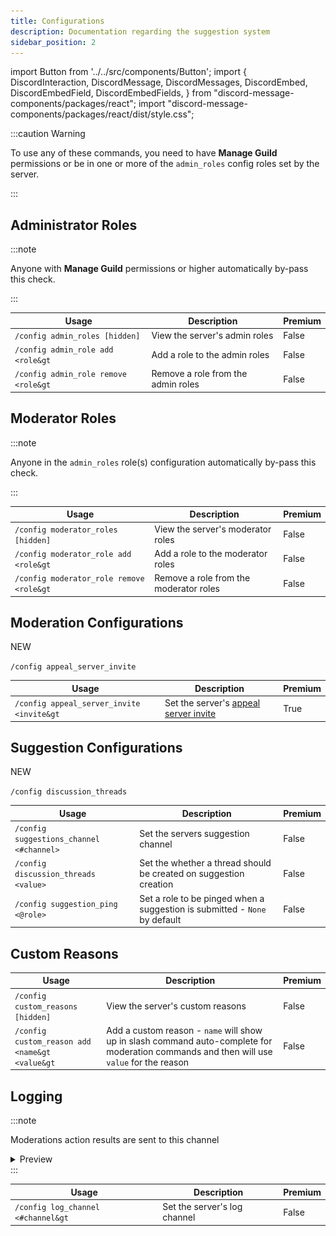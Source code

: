 ```yaml
---
title: Configurations
description: Documentation regarding the suggestion system
sidebar_position: 2
---
```


import Button from '../../src/components/Button';
import {
  DiscordInteraction,
  DiscordMessage,
  DiscordMessages,
  DiscordEmbed,
  DiscordEmbedField,
  DiscordEmbedFields,
} from "discord-message-components/packages/react";
import "discord-message-components/packages/react/dist/style.css";

:::caution Warning

To use any of these commands, you need to have **Manage Guild** permissions or be in one or more of the `admin_roles` config roles set by the server.

:::

## Administrator Roles

:::note

Anyone with **Manage Guild** permissions or higher automatically by-pass this check.

:::

| Usage | Description | Premium |
| ----------- | ----------- | ----------- |
| <code>/config admin_roles [hidden]</code> | View the server's admin roles | False |
| <code>/config admin_role add &lt;role&gt</code> | Add a role to the admin roles | False |
| <code>/config admin_role remove &lt;role&gt</code> | Remove a role from the admin roles | False |

## Moderator Roles

:::note

Anyone in the `admin_roles` role(s) configuration automatically by-pass this check.

:::

| Usage | Description | Premium |
| ----------- | ----------- | ----------- |
| <code>/config moderator_roles [hidden]</code> | View the server's moderator roles | False |
| <code>/config moderator_role add &lt;role&gt</code> | Add a role to the moderator roles | False |
| <code>/config moderator_role remove &lt;role&gt</code> | Remove a role from the moderator roles | False |

## Moderation Configurations

<p className="blurple-background">NEW</p> <code>/config appeal_server_invite</code>

| Usage | Description | Premium |
| ----------- | ----------- | ----------- |
| <code>/config appeal_server_invite &lt;invite&gt</code> | Set the server's [appeal server invite](../updates/appeal-server-invite-notice.md) | <premium>True</premium> |

## Suggestion Configurations

<p className="blurple-background">NEW</p> <code>/config discussion_threads</code>


| Usage | Description | Premium |
| ----------- | ----------- | ----------- |
| <code>/config suggestions_channel &lt;#channel&gt; </code> | Set the servers suggestion channel | False |
| <code>/config discussion_threads &lt;value&gt; </code> | Set the whether a thread should be created on suggestion creation | False |
| <code>/config suggestion_ping &lt;@role&gt; </code> | Set a role to be pinged when a suggestion is submitted - `None` by default | False |

## Custom Reasons

| Usage | Description | Premium |
| ----------- | ----------- | ----------- |
| <code>/config custom_reasons [hidden]</code> | View the server's custom reasons | False |
| <code>/config custom_reason add &lt;name&gt &lt;value&gt</code> | Add a custom reason - `name` will show up in slash command auto-complete for moderation commands and then will use `value` for the reason | False |

## Logging

:::note

Moderations action results are sent to this channel
<details className="customdetails">
  <summary>Preview</summary>

  <h3>Mutes</h3>

  ![Logging Preview 1](../assets/muteexample.png)
  <h3>Warnings</h3>

  ![Logging Preview 1](../assets/warningexample.png)
</details>
:::

| Usage | Description | Premium |
| ----------- | ----------- | ----------- |
| <code>/config log_channel &lt;#channel&gt</code> | Set the server's log channel | False |


<br />